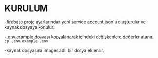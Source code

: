 # KURULUM
-firebase proje ayarlarından yeni service account json'u oluşturulur ve kaynak dosyaya konulur.

-.env.example dosyası kopyalanarak içindeki değişkenlere değerler atanır.
```cp .env.example .env```

-kaynak dosyasına images adlı bir dosya eklenilir. 